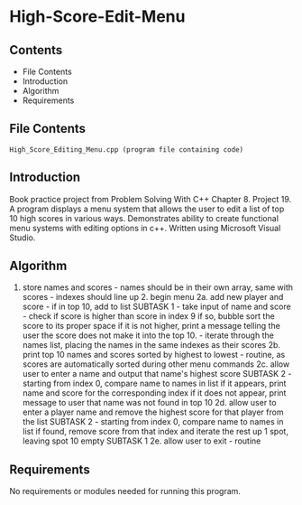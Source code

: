 # High-Score-Edit-Menu

Contents
---------------------
* File Contents
* Introduction
* Algorithm
* Requirements

## File Contents
	
	High_Score_Editing_Menu.cpp (program file containing code)

## Introduction
Book practice project from Problem Solving With C++ Chapter 8. Project 19.
A program displays a menu system that allows the user to edit a list of top 10 high scores in various ways. Demonstrates ability to create functional menu systems with editing options in c++.
Written using Microsoft Visual Studio. 

## Algorithm

1. store names and scores
			- names should be in their own array, same with scores - indexes should line up
		2. begin menu
			2a. add new player and score - if in top 10, add to list SUBTASK 1
				- take input of name and score
				- check if score is higher than score in index 9
					if so, bubble sort the score to its proper space
				if it is not higher, print a message telling the user the score does not make it into the top 10.
				- iterate through the names list, placing the names in the same indexes as their scores
			2b. print top 10 names and scores sorted by highest to lowest
				- routine, as scores are automatically sorted during other menu commands
			2c. allow user to enter a name and output that name's highest score SUBTASK 2
				- starting from index 0, compare name to names in list
					if it appears, print name and score for the corresponding index
					if it does not appear, print message to user that name was not found in top 10
			2d. allow user to enter a player name and remove the highest score for that player from the list SUBTASK 2
				- starting from index 0, compare name to names in list
					if found, remove score from that index and iterate the rest up 1 spot, leaving spot 10 empty SUBTASK 1
			2e. allow user to exit
				- routine

## Requirements
No requirements or modules needed for running this program.
